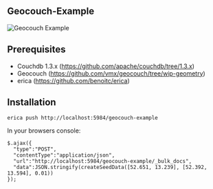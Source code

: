 ## Geocouch-Example

![Geocouch Example](https://raw.github.com/StephanU/geocouch-example/master/screenshot.png)

## Prerequisites

- Couchdb 1.3.x (https://github.com/apache/couchdb/tree/1.3.x)
- Geocouch (https://github.com/vmx/geocouch/tree/wip-geometry)
- erica (https://github.com/benoitc/erica)

## Installation

```erica push http://localhost:5984/geocouch-example```

In your browsers console:
```
$.ajax({
  "type":"POST",
  "contentType":"application/json",
  "url":"http://localhost:5984/geocouch-example/_bulk_docs",
  "data":JSON.stringify(createSeedData([52.651, 13.239], [52.392, 13.594], 0.01))
});
```
